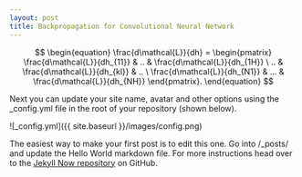 ```yaml
---
layout: post
title: Backpropagation for Convolutional Neural Network
---
```


$$ \begin{equation} \frac{d\mathcal{L}}{dh} = \begin{pmatrix} \frac{d\mathcal{L}}{dh_{11}} & .. & \frac{d\mathcal{L}}{dh_{1H}} \ .. & \frac{d\mathcal{L}}{dh_{kl}} & .. \ \frac{d\mathcal{L}}{dh_{N1}} & ... & \frac{d\mathcal{L}}{dh_{NH}} \end{pmatrix}. \end{equation} $$

Next you can update your site name, avatar and other options using the _config.yml file in the root of your repository (shown below).

![_config.yml]({{ site.baseurl }}/images/config.png)

The easiest way to make your first post is to edit this one. Go into /_posts/ and update the Hello World markdown file. For more instructions head over to the [Jekyll Now repository](https://github.com/barryclark/jekyll-now) on GitHub.



